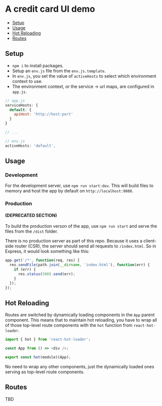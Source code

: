 # A credit card UI demo

- [Setup](#setup)
- [Usage](#usage)
- [Hot Reloading](#hot-reloading)
- [Routes](#routes)

## Setup

- `npm i` to install packages.
- Setup an `env.js` file from the `env.js.template`.
 - In `env.js`, you set the value of `activeHosts` to select which environment context to use.
 - The environment context, or the service -> url maps, are configured in `app.js`.
 
```javascript
// app.js
serviceHosts: {
  default: {
    apiHost: 'http://host:port'
  }
}

// ...

// env.js
activeHosts: 'default',
 ```

## Usage

### Development

For the development server, use `npm run start:dev`. This will build files to memory and host the app by default on `http://localhost:9080`.

### Production

#### (DEPRECATED SECTION)

To build the production verson of the app, use `npm run start` and serve the files from the `/dist` folder.

There is no production server as part of this repo. Because it uses a client-side router (CSR), the server should send all requests to `/index.html`. So in Express, it would look something like this:

```javascript
app.get('/*', function(req, res) {
  res.sendFile(path.join(__dirname, 'index.html'), function(err) {
    if (err) {
      res.status(500).send(err);
    }
  });
});
```

## Hot Reloading

Routes are switched by dynamically loading components in the `App` parent component. This means that to maintain hot reloading, you have to wrap all of those top-level route components with the `hot` function from `react-hot-loader`.

```javascript
import { hot } from 'react-hot-loader';

const App from () => <div />;

export const hot(module)(App);
```

No need to wrap any other components, just the dynamically loaded ones serving as top-level route components.

## Routes

TBD